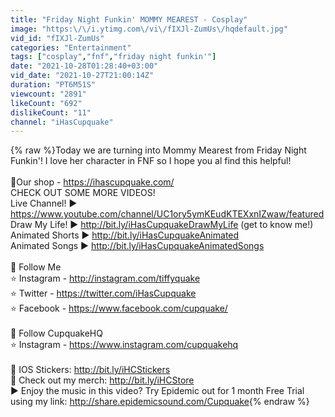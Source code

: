 ```yaml
---
title: "Friday Night Funkin' MOMMY MEAREST - Cosplay"
image: "https:\/\/i.ytimg.com\/vi\/fIXJl-ZumUs\/hqdefault.jpg"
vid_id: "fIXJl-ZumUs"
categories: "Entertainment"
tags: ["cosplay","fnf","friday night funkin'"]
date: "2021-10-28T01:28:40+03:00"
vid_date: "2021-10-27T21:00:14Z"
duration: "PT6M51S"
viewcount: "2891"
likeCount: "692"
dislikeCount: "11"
channel: "iHasCupquake"
---
```

{% raw %}Today we are turning into Mommy Mearest from Friday Night Funkin'! I love her character in FNF so I hope you al find this helpful!<br /><br />💜Our shop - <a rel="nofollow" target="blank" href="https://ihascupquake.com/">https://ihascupquake.com/</a><br />CHECK OUT SOME MORE VIDEOS!<br />Live Channel! ► <a rel="nofollow" target="blank" href="https://www.youtube.com/channel/UC1ory5ymKEudKTEXxnIZwaw/featured">https://www.youtube.com/channel/UC1ory5ymKEudKTEXxnIZwaw/featured</a><br />Draw My Life! ► <a rel="nofollow" target="blank" href="http://bit.ly/iHasCupquakeDrawMyLife">http://bit.ly/iHasCupquakeDrawMyLife</a> (get to know me!)<br />Animated Shorts ► <a rel="nofollow" target="blank" href="http://bit.ly/iHasCupquakeAnimated">http://bit.ly/iHasCupquakeAnimated</a><br />Animated Songs ► <a rel="nofollow" target="blank" href="http://bit.ly/iHasCupquakeAnimatedSongs">http://bit.ly/iHasCupquakeAnimatedSongs</a><br /><br />💜 Follow Me<br />⭐ Instagram - <a rel="nofollow" target="blank" href="http://instagram.com/tiffyquake">http://instagram.com/tiffyquake</a><br />⭐ Twitter - <a rel="nofollow" target="blank" href="https://twitter.com/iHasCupquake">https://twitter.com/iHasCupquake</a><br />⭐ Facebook - <a rel="nofollow" target="blank" href="https://www.facebook.com/cupquake/">https://www.facebook.com/cupquake/</a><br /><br />💖 Follow CupquakeHQ<br />⭐ Instagram - <a rel="nofollow" target="blank" href="https://www.instagram.com/cupquakehq">https://www.instagram.com/cupquakehq</a><br /><br />📱 IOS Stickers: <a rel="nofollow" target="blank" href="http://bit.ly/iHCStickers">http://bit.ly/iHCStickers</a><br />🤍 Check out my merch: <a rel="nofollow" target="blank" href="http://bit.ly/iHCStore">http://bit.ly/iHCStore</a><br />► Enjoy the music in this video? Try Epidemic out for 1 month Free Trial using my link: <a rel="nofollow" target="blank" href="http://share.epidemicsound.com/Cupquake">http://share.epidemicsound.com/Cupquake</a>{% endraw %}
